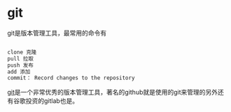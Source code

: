 # git

git是版本管理工具，最常用的命令有

```bash

clone 克隆
pull 拉取
push 发布
add 添加
commit： Record changes to the repository
```
[git](https://git-scm.com/book/zh/v2)是一个非常优秀的版本管理工具，著名的github就是使用的git来管理的另外还有谷歌投资的gitlab也是。
